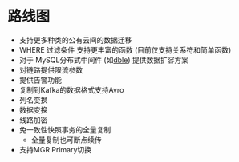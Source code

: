 # 路线图
- 支持更多种类的公有云间的数据迁移
- WHERE 过滤条件 支持更丰富的函数 (目前仅支持关系符和简单函数)
- 对于 MySQL分布式中间件 (如[dble](http://dble.cloud)) 提供数据扩容方案
- 对链路提供限流参数
- 提供告警功能
- 复制到Kafka的数据格式支持Avro
- 列名变换
- 数据变换
- 线路加密
- 免一致性快照事务的全量复制
  - 全量复制也可断点续传
- 支持MGR Primary切换
